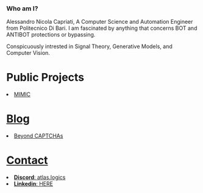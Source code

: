 ### Who am I?

Alessandro Nicola Capriati, A Computer Science and Automation Engineer from Politecnico Di Bari.
I am fascinated by anything that concerns BOT and ANTIBOT protections or bypassing.

Conspicuously intrested in Signal Theory, Generative Models, and Computer Vision.

# Public Projects

<li> <a href="https://github.com/MIMIC-LOGICS">MIMIC </li>
  
# Blog
  
<li> <a href="http://atlaslogics.github.io">Beyond CAPTCHAs</li>

# Contact

<li> <b>Discord</b>: atlas.logics </li>
<li> <b>Linkedin</b>: <a href="https://www.linkedin.com/in/alessandro-capriati/"> HERE </a> </li>


